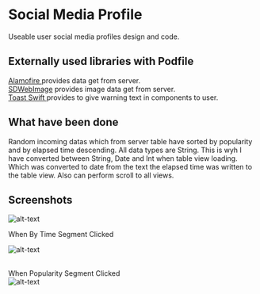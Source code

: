 <h1>Social Media Profile</h1>
Useable user social media profiles design and code.

<h2>Externally used libraries with Podfile</h2>
<a href = "https://github.com/Alamofire/Alamofire">Alamofire  </a> provides data get from server.</br>
<a href = "https://github.com/SDWebImage/SDWebImage">SDWebImage</a> provides image data get from server. </br>
<a href = "https://github.com/scalessec/Toast-Swift">Toast Swift </a>provides to give warning text in components to user. 
<h2>What have been done</h2>
Random incoming datas which from server table have sorted by popularity and by elapsed time descending.
All data types are String. This is wyh I have converted between String, Date and Int when table view loading.
Which was converted to date from the text the elapsed time was written to the table view.
Also can perform scroll to all views.
<h2>Screenshots</h2>

![alt-text](https://github.com/mehmetcanseyhan/SwiftSocialMediaProfile/blob/master/ss1.png)


When By Time Segment Clicked </br>

![alt-text](https://github.com/mehmetcanseyhan/SwiftSocialMediaProfile/blob/master/ss2.png)

</br>When Popularity Segment Clicked</br>
![alt-text](https://github.com/mehmetcanseyhan/SwiftSocialMediaProfile/blob/master/ss3.png)


